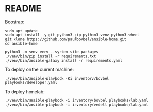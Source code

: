 # README

Boostrap:

```
sudo apt update
sudo apt install -y git python3-pip python3-venv python3-wheel
git clone https://github.com/paulbovbel/ansible-home.git
cd ansible-home

python3 -m venv venv --system-site-packages
./venv/bin/pip install -r requirements.txt
./venv/bin/ansible-galaxy install -r requirements.yaml
```

To deploy on the current machine:

`./venv/bin/ansible-playbook -Ki inventory/bovbel playbooks/developer.yaml`

To deploy homelab:

`./venv/bin/ansible-playbook -i inventory/bovbel playbooks/lab.yaml`
`./venv/bin/ansible-playbook -i inventory/vedell playbooks/lab.yaml`
